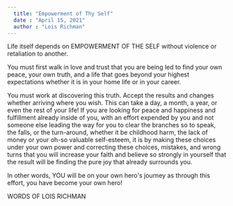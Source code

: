 ```yaml
---
  title: "Empowerment of Thy Self"
  date : "April 15, 2021"
  author : "Lois Richman"
---
```


Life itself depends on EMPOWERMENT OF THE SELF without violence or retaliation to another.

You must first walk in love and trust that you are being led to find your own peace, your own truth, and a life that goes beyond your highest expectations whether it is in your home life or in your career.

You must work at discovering this truth. Accept the results and changes whether arriving where you wish. This can take a day, a month, a year, or even the rest of your life! If you are looking for peace and happiness and fulfillment already inside of you, with an effort expended by you and not someone else leading the way for you to clear the branches so to speak, the falls, or the turn-around, whether it be childhood harm, the lack of money or your oh-so valuable self-esteem, it is by making these choices under your own power and correcting these choices, mistakes, and wrong turns that you will increase your faith and believe so strongly in yourself that the result will be finding the pure joy that already surrounds you.

In other words, YOU will be on your own hero's journey as through this effort, you have become your own hero!

WORDS OF LOIS RICHMAN